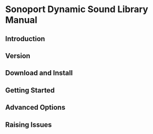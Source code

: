 # Sonoport Dynamic Sound Library Manual

## Introduction


## Version


## Download and Install


## Getting Started


## Advanced Options


## Raising Issues